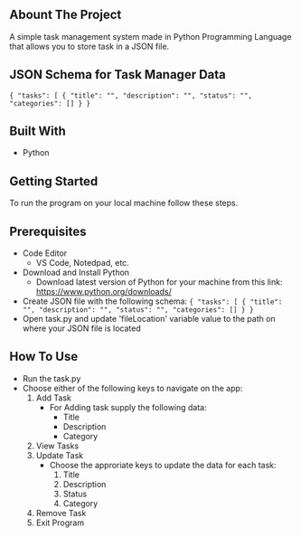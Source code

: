 ## Abount The Project
A simple task management system made in Python Programming Language that allows you to store task in a JSON file.

## JSON Schema for Task Manager Data
`{
    "tasks": [
        {
            "title": "",
            "description": "",
            "status": "",
            "categories": []
        }
}`

## Built With
- Python

## Getting Started
To run the program on your local machine follow these steps.

## Prerequisites
- Code Editor
    - VS Code, Notedpad, etc.
- Download and Install Python
    - Download latest version of Python for your machine from this link: https://www.python.org/downloads/
- Create JSON file with the following schema:
`{
    "tasks": [
        {
            "title": "",
            "description": "",
            "status": "",
            "categories": []
        }
}`
- Open task.py and update 'fileLocation' variable value to the path on where your JSON file is located

## How To Use
- Run the task.py
- Choose either of the following keys to navigate on the app:
    1. Add Task
        - For Adding task supply the following data:
            - Title
            - Description
            - Category
    2. View Tasks
    3. Update Task
        - Choose the approriate keys to update the data for each task:
            1. Title
            2. Description
            3. Status
            4. Category
    4. Remove Task
    5. Exit Program    